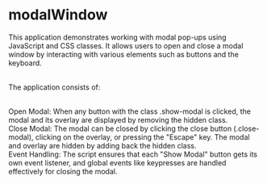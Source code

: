 # modalWindow

This application demonstrates working with modal pop-ups using JavaScript and CSS classes. It allows users to open and close a modal window by interacting with various elements such as buttons and the keyboard. <br><br>

The application consists of:
<br><br>

Open Modal: When any button with the class .show-modal is clicked, the modal and its overlay are displayed by removing the hidden class.<br>
Close Modal: The modal can be closed by clicking the close button (.close-modal), clicking on the overlay, or pressing the "Escape" key. The modal and overlay are hidden by adding back the hidden class.<br>
Event Handling: The script ensures that each "Show Modal" button gets its own event listener, and global events like keypresses are handled effectively for closing the modal.
